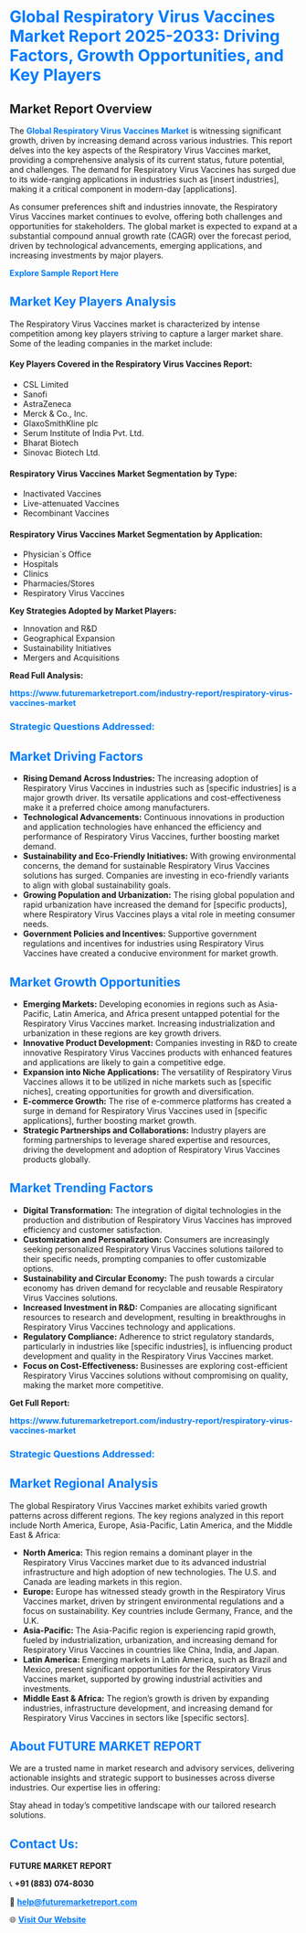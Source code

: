 <h1 style="color: #007BFF;">Global Respiratory Virus Vaccines Market Report 2025-2033: Driving Factors, Growth Opportunities, and Key Players</h1>

<section id="overview">
<h2>Market Report Overview</h2>
<p>The <a href="https://www.futuremarketreport.com/industry-report/respiratory-virus-vaccines-market" style="color: #007BFF; text-decoration: none;"><strong>Global Respiratory Virus Vaccines Market</strong></a> is witnessing significant growth, driven by increasing demand across various industries. This report delves into the key aspects of the Respiratory Virus Vaccines market, providing a comprehensive analysis of its current status, future potential, and challenges. The demand for Respiratory Virus Vaccines has surged due to its wide-ranging applications in industries such as [insert industries], making it a critical component in modern-day [applications].</p>
<p>As consumer preferences shift and industries innovate, the Respiratory Virus Vaccines market continues to evolve, offering both challenges and opportunities for stakeholders. The global market is expected to expand at a substantial compound annual growth rate (CAGR) over the forecast period, driven by technological advancements, emerging applications, and increasing investments by major players.</p>
</section>

<section id="overview">
<p><a href="https://www.futuremarketreport.com/request-sample/reportId=126973" style="color: #007BFF; text-decoration: none;"><strong>Explore Sample Report Here</strong></a></p>
</section>

<section id="key-players">
<h2 style="color: #007BFF;">Market Key Players Analysis</h2>
<p>The Respiratory Virus Vaccines market is characterized by intense competition among key players striving to capture a larger market share. Some of the leading companies in the market include:</p>
<h4>Key Players Covered in the Respiratory Virus Vaccines Report:</h4>
<ul><li>CSL Limited</li><li>Sanofi</li><li>AstraZeneca</li><li>Merck &amp; Co., Inc.</li><li>GlaxoSmithKline plc</li><li>Serum Institute of India Pvt. Ltd.</li><li>Bharat Biotech</li><li>Sinovac Biotech Ltd.</li></ul>
<h4>Respiratory Virus Vaccines Market Segmentation by Type:</h4>
<ul><li>Inactivated Vaccines</li><li>Live-attenuated Vaccines</li><li>Recombinant Vaccines</li></ul>

<h4>Respiratory Virus Vaccines Market Segmentation by Application:</h4>
<ul><li>Physician`s Office</li><li>Hospitals</li><li>Clinics</li><li>Pharmacies/Stores</li><li>Respiratory Virus Vaccines</li></ul>
<p><strong>Key Strategies Adopted by Market Players:</strong></p>
<ul>
<li>Innovation and R&D</li>
<li>Geographical Expansion</li>
<li>Sustainability Initiatives</li>
<li>Mergers and Acquisitions</li>
</ul>
</section>

<section>
<p><strong>Read Full Analysis: </strong></p><a href="https://www.futuremarketreport.com/industry-report/respiratory-virus-vaccines-market" style="color: #007BFF; text-decoration: none;"><strong>https://www.futuremarketreport.com/industry-report/respiratory-virus-vaccines-market</strong></a>
<h3 style="color: #007BFF;">Strategic Questions Addressed:</h3>
</section>

<section id="driving-factors">
<h2 style="color: #007BFF;">Market Driving Factors</h2>
<ul>
<li><strong>Rising Demand Across Industries:</strong> The increasing adoption of Respiratory Virus Vaccines in industries such as [specific industries] is a major growth driver. Its versatile applications and cost-effectiveness make it a preferred choice among manufacturers.</li>
<li><strong>Technological Advancements:</strong> Continuous innovations in production and application technologies have enhanced the efficiency and performance of Respiratory Virus Vaccines, further boosting market demand.</li>
<li><strong>Sustainability and Eco-Friendly Initiatives:</strong> With growing environmental concerns, the demand for sustainable Respiratory Virus Vaccines solutions has surged. Companies are investing in eco-friendly variants to align with global sustainability goals.</li>
<li><strong>Growing Population and Urbanization:</strong> The rising global population and rapid urbanization have increased the demand for [specific products], where Respiratory Virus Vaccines plays a vital role in meeting consumer needs.</li>
<li><strong>Government Policies and Incentives:</strong> Supportive government regulations and incentives for industries using Respiratory Virus Vaccines have created a conducive environment for market growth.</li>
</ul>
</section>

<section id="growth-opportunities">
<h2 style="color: #007BFF;">Market Growth Opportunities</h2>
<ul>
<li><strong>Emerging Markets:</strong> Developing economies in regions such as Asia-Pacific, Latin America, and Africa present untapped potential for the Respiratory Virus Vaccines market. Increasing industrialization and urbanization in these regions are key growth drivers.</li>
<li><strong>Innovative Product Development:</strong> Companies investing in R&D to create innovative Respiratory Virus Vaccines products with enhanced features and applications are likely to gain a competitive edge.</li>
<li><strong>Expansion into Niche Applications:</strong> The versatility of Respiratory Virus Vaccines allows it to be utilized in niche markets such as [specific niches], creating opportunities for growth and diversification.</li>
<li><strong>E-commerce Growth:</strong> The rise of e-commerce platforms has created a surge in demand for Respiratory Virus Vaccines used in [specific applications], further boosting market growth.</li>
<li><strong>Strategic Partnerships and Collaborations:</strong> Industry players are forming partnerships to leverage shared expertise and resources, driving the development and adoption of Respiratory Virus Vaccines products globally.</li>
</ul>
</section>

<section id="trending-factors">
<h2 style="color: #007BFF;">Market Trending Factors</h2>
<ul>
<li><strong>Digital Transformation:</strong> The integration of digital technologies in the production and distribution of Respiratory Virus Vaccines has improved efficiency and customer satisfaction.</li>
<li><strong>Customization and Personalization:</strong> Consumers are increasingly seeking personalized Respiratory Virus Vaccines solutions tailored to their specific needs, prompting companies to offer customizable options.</li>
<li><strong>Sustainability and Circular Economy:</strong> The push towards a circular economy has driven demand for recyclable and reusable Respiratory Virus Vaccines solutions.</li>
<li><strong>Increased Investment in R&D:</strong> Companies are allocating significant resources to research and development, resulting in breakthroughs in Respiratory Virus Vaccines technology and applications.</li>
<li><strong>Regulatory Compliance:</strong> Adherence to strict regulatory standards, particularly in industries like [specific industries], is influencing product development and quality in the Respiratory Virus Vaccines market.</li>
<li><strong>Focus on Cost-Effectiveness:</strong> Businesses are exploring cost-efficient Respiratory Virus Vaccines solutions without compromising on quality, making the market more competitive.</li>
</ul>
</section>

<section>
<p><strong>Get Full Report: </strong></p><a href="https://www.futuremarketreport.com/industry-report/respiratory-virus-vaccines-market" style="color: #007BFF; text-decoration: none;"><strong>https://www.futuremarketreport.com/industry-report/respiratory-virus-vaccines-market</strong></a>
<h3 style="color: #007BFF;">Strategic Questions Addressed:</h3>
</section>


<section id="regional-analysis">
<h2 style="color: #007BFF;">Market Regional Analysis</h2>
<p>The global Respiratory Virus Vaccines market exhibits varied growth patterns across different regions. The key regions analyzed in this report include North America, Europe, Asia-Pacific, Latin America, and the Middle East & Africa:</p>
<ul>
<li><strong>North America:</strong> This region remains a dominant player in the Respiratory Virus Vaccines market due to its advanced industrial infrastructure and high adoption of new technologies. The U.S. and Canada are leading markets in this region.</li>
<li><strong>Europe:</strong> Europe has witnessed steady growth in the Respiratory Virus Vaccines market, driven by stringent environmental regulations and a focus on sustainability. Key countries include Germany, France, and the U.K.</li>
<li><strong>Asia-Pacific:</strong> The Asia-Pacific region is experiencing rapid growth, fueled by industrialization, urbanization, and increasing demand for Respiratory Virus Vaccines in countries like China, India, and Japan.</li>
<li><strong>Latin America:</strong> Emerging markets in Latin America, such as Brazil and Mexico, present significant opportunities for the Respiratory Virus Vaccines market, supported by growing industrial activities and investments.</li>
<li><strong>Middle East & Africa:</strong> The region’s growth is driven by expanding industries, infrastructure development, and increasing demand for Respiratory Virus Vaccines in sectors like [specific sectors].</li>
</ul>
</section>

<footer>
<h2 style="color: #007BFF;">About FUTURE MARKET REPORT</h2>
<p>We are a trusted name in market research and advisory services, delivering actionable insights and strategic support to businesses across diverse industries. Our expertise lies in offering:</p>

<p>Stay ahead in today’s competitive landscape with our tailored research solutions.</p>

<h2 style="color: #007BFF;">Contact Us:</h2>
<p><strong>FUTURE MARKET REPORT</strong></p>
<p>📞 <strong>+91 (883) 074-8030</strong></p>
<p>📧 <strong><a href="mailto:help@futuremarketreport.com" style="color: #007BFF;">help@futuremarketreport.com</a></strong></p>
<p>🌐 <strong><a href="https://www.futuremarketreport.com/" style="color: #007BFF;">Visit Our Website</a></strong></p>
</footer>